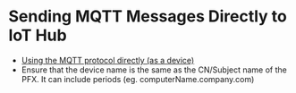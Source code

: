 # Sending MQTT Messages Directly to IoT Hub

- [Using the MQTT protocol directly (as a device)](https://docs.microsoft.com/en-us/azure/iot-hub/iot-hub-mqtt-support#using-the-mqtt-protocol-directly-as-a-device)
- Ensure that the device name is the same as the CN/Subject name of the PFX.  It can include periods (eg. computerName.company.com)

